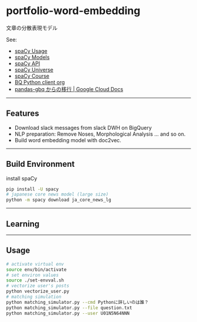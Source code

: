 # portfolio-word-embedding
文章の分散表現モデル

See:

- [spaCy Usage][spacy_usage]
- [spaCy Models][spacy_models]
- [spaCy API][spacy_api]
- [spaCy Universe][spacy_univ]
- [spaCy Course][spacy_course]
- [BQ Python client org][python_client_for_gbq]
- [pandas-gbq からの移行 | Google Cloud Docs][pandas_gbq_and_gbq]

[spacy_usage]: https://spacy.io/usage
[spacy_models]: https://spacy.io/models
[spacy_api]: https://spacy.io/api
[spacy_univ]: https://spacy.io/universe
[spacy_course]: https://course.spacy.io/ja/
[python_client_for_gbq]: https://googleapis.dev/python/bigquery/latest/index.html
[pandas_gbq_and_gbq]: https://cloud.google.com/bigquery/docs/pandas-gbq-migration?hl=ja

---

## Features

- Download slack messages from slack DWH on BigQuery
- NLP preparation: Remove Noses, Morphological Analysis ... and so on.
- Build word embedding model with doc2vec.

---

## Build Environment

install spaCy

```bash
pip install -U spacy
# japanese core news model (large size)
python -m spacy download ja_core_news_lg
```

---

## Learning

---

## Usage

```bash
# activate virtual env
source env/bin/activate
# set environ values
source ./set-envval.sh
# vectorize user's posts
python vectorize_user.py
# matching simulation
python matching_simulator.py --cmd Pythonに詳しいのは誰？
python matching_simulator.py --file question.txt
python matching_simulator.py --user U01N5N64NNN
```
